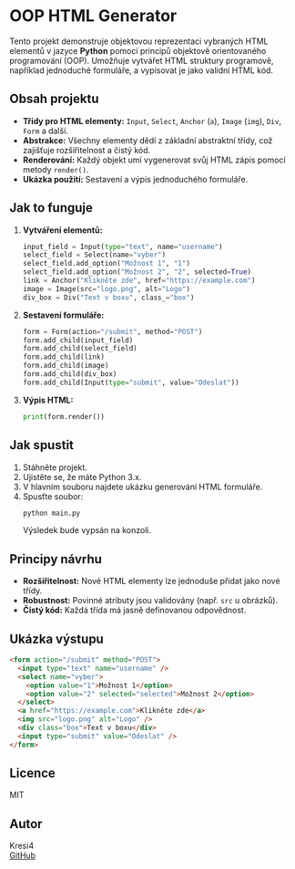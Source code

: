 # OOP HTML Generator

Tento projekt demonstruje objektovou reprezentaci vybraných HTML elementů v jazyce **Python** pomocí principů objektově orientovaného programování (OOP). Umožňuje vytvářet HTML struktury programově, například jednoduché formuláře, a vypisovat je jako validní HTML kód.

## Obsah projektu

- **Třídy pro HTML elementy:** `Input`, `Select`, `Anchor` (`a`), `Image` (`img`), `Div`, `Form` a další.
- **Abstrakce:** Všechny elementy dědí z základní abstraktní třídy, což zajišťuje rozšiřitelnost a čistý kód.
- **Renderování:** Každý objekt umí vygenerovat svůj HTML zápis pomocí metody `render()`.
- **Ukázka použití:** Sestavení a výpis jednoduchého formuláře.

## Jak to funguje

1. **Vytváření elementů:**
   ```python
   input_field = Input(type="text", name="username")
   select_field = Select(name="vyber")
   select_field.add_option("Možnost 1", "1")
   select_field.add_option("Možnost 2", "2", selected=True)
   link = Anchor("Klikněte zde", href="https://example.com")
   image = Image(src="logo.png", alt="Logo")
   div_box = Div("Text v boxu", class_="box")
   ```

2. **Sestavení formuláře:**
   ```python
   form = Form(action="/submit", method="POST")
   form.add_child(input_field)
   form.add_child(select_field)
   form.add_child(link)
   form.add_child(image)
   form.add_child(div_box)
   form.add_child(Input(type="submit", value="Odeslat"))
   ```

3. **Výpis HTML:**
   ```python
   print(form.render())
   ```

## Jak spustit

1. Stáhněte projekt.
2. Ujistěte se, že máte Python 3.x.
3. V hlavním souboru najdete ukázku generování HTML formuláře.
4. Spusťte soubor:
   ```bash
   python main.py
   ```
   Výsledek bude vypsán na konzoli.

## Principy návrhu

- **Rozšiřitelnost:** Nové HTML elementy lze jednoduše přidat jako nové třídy.
- **Robustnost:** Povinné atributy jsou validovány (např. `src` u obrázků).
- **Čistý kód:** Každá třída má jasně definovanou odpovědnost.

## Ukázka výstupu

```html
<form action="/submit" method="POST">
  <input type="text" name="username" />
  <select name="vyber">
    <option value="1">Možnost 1</option>
    <option value="2" selected="selected">Možnost 2</option>
  </select>
  <a href="https://example.com">Klikněte zde</a>
  <img src="logo.png" alt="Logo" />
  <div class="box">Text v boxu</div>
  <input type="submit" value="Odeslat" />
</form>
```

## Licence

MIT

## Autor

Kresi4  
[GitHub](https://github.com/Kresi4)

